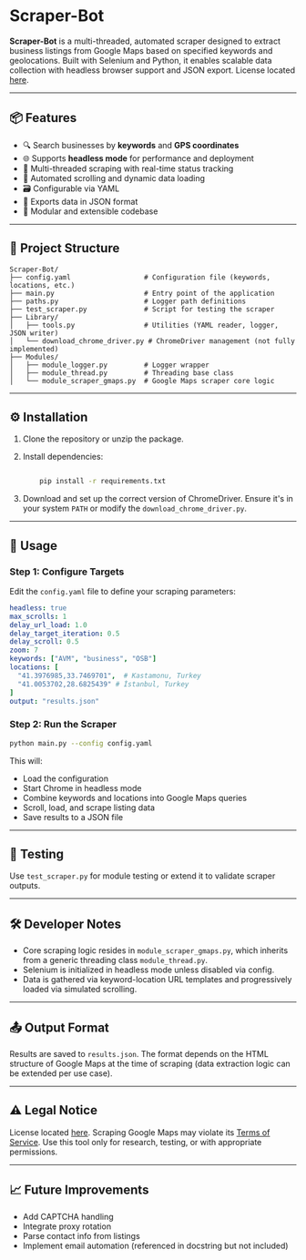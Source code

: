 # Scraper-Bot

**Scraper-Bot** is a multi-threaded, automated scraper designed to extract business listings from Google Maps based on specified keywords and geolocations. Built with Selenium and Python, it enables scalable data collection with headless browser support and JSON export. License located [here](LICENSE).

---

## 📦 Features

- 🔍 Search businesses by **keywords** and **GPS coordinates**
- 🌐 Supports **headless mode** for performance and deployment
- 🔁 Multi-threaded scraping with real-time status tracking
- 🧭 Automated scrolling and dynamic data loading
- 🗃️ Configurable via YAML
- 💾 Exports data in JSON format
- 📑 Modular and extensible codebase

---

## 🧱 Project Structure

``` shell
Scraper-Bot/
├── config.yaml                  # Configuration file (keywords, locations, etc.)
├── main.py                      # Entry point of the application
├── paths.py                     # Logger path definitions
├── test_scraper.py              # Script for testing the scraper
├── Library/
│   ├── tools.py                 # Utilities (YAML reader, logger, JSON writer)
│   └── download_chrome_driver.py # ChromeDriver management (not fully implemented)
├── Modules/
│   ├── module_logger.py         # Logger wrapper
│   ├── module_thread.py         # Threading base class
│   └── module_scraper_gmaps.py  # Google Maps scraper core logic
```

---

## ⚙️ Installation

1. Clone the repository or unzip the package.
2. Install dependencies:

    ```bash

        pip install -r requirements.txt

    ```

3. Download and set up the correct version of ChromeDriver. Ensure it's in your system `PATH` or modify the `download_chrome_driver.py`.

---

## 🚀 Usage

### Step 1: Configure Targets

Edit the `config.yaml` file to define your scraping parameters:

```yaml
headless: true
max_scrolls: 1
delay_url_load: 1.0
delay_target_iteration: 0.5
delay_scroll: 0.5
zoom: 7
keywords: ["AVM", "business", "OSB"]
locations: [
  "41.3976985,33.7469701",  # Kastamonu, Turkey
  "41.0053702,28.6825439" # İstanbul, Turkey
]
output: "results.json"
```

### Step 2: Run the Scraper

```bash
python main.py --config config.yaml
```

This will:

- Load the configuration
- Start Chrome in headless mode
- Combine keywords and locations into Google Maps queries
- Scroll, load, and scrape listing data
- Save results to a JSON file

---

## 🧪 Testing

Use `test_scraper.py` for module testing or extend it to validate scraper outputs.

---

## 🛠️ Developer Notes

- Core scraping logic resides in `module_scraper_gmaps.py`, which inherits from a generic threading class `module_thread.py`.
- Selenium is initialized in headless mode unless disabled via config.
- Data is gathered via keyword-location URL templates and progressively loaded via simulated scrolling.

---

## 📤 Output Format

Results are saved to `results.json`. The format depends on the HTML structure of Google Maps at the time of scraping (data extraction logic can be extended per use case).

---

## ⚠️ Legal Notice

License located [here](LICENSE). Scraping Google Maps may violate its [Terms of Service](https://policies.google.com/terms). Use this tool only for research, testing, or with appropriate permissions.

---

## 📈 Future Improvements

- Add CAPTCHA handling
- Integrate proxy rotation
- Parse contact info from listings
- Implement email automation (referenced in docstring but not included)
